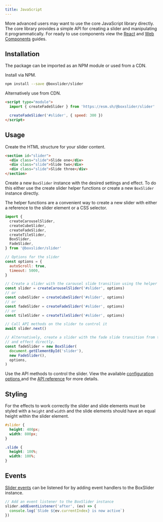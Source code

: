 ```yaml
---
title: JavaScript
---
```


More advanced users may want to use the core JavaScript library directly. The core library provides
a simple API for creating a slider and manipulating it programmatically. For ready to use components
view the [React](/docs/guides/react) and [Web Components](/docs/guides/web-components) guides.

## Installation

The package can be imported as an NPM module or used from a CDN.

Install via NPM.

```sh
npm install --save @boxslider/slider
```

Alternatively use from CDN.

```html
<script type="module">
  import { createFadeSlider } from 'https://esm.sh/@boxslider/slider'

  createFadeSlider('#slider', { speed: 300 })
</script>
```

## Usage

Create the HTML structure for your slider content.

```html
<section id="slider">
  <div class="slide">Slide one</div>
  <div class="slide">Slide two</div>
  <div class="slide">Slide three</div>
</section>
```

Create a new `BoxSlider` instance with the desired settings and effect. To do this either
use the create slider helper functions or create a new `BoxSlider` instance directly.

The helper functions are a convenient way to create a new slider with either a reference
to the slider element or a CSS selector.

```javascript
import {
  createCarouselSlider,
  createCubeSlider,
  createFadeSlider,
  createTileSlider,
  BoxSlider,
  FadeSlider,
} from '@boxslider/slider'

// Options for the slider
const options = {
  autoScroll: true,
  timeout: 5000,
}

// Create a slider with the carousel slide transition using the helper function
const slider = createCarouselSlider('#slider', options)
// or
const cubeSlider = createCubeSlider('#slider', options)
// or
const fadeSlider = createFadeSlider('#slider', options)
// or
const tileSlider = createTileSlider('#slider', options)

// Call API methods on the slider to control it
await slider.next()

// Alternatively, create a slider with the fade slide transition from the Slider
// and effect directly.
const fadeSlider = new BoxSlider(
  document.getElementById('slider'),
  new FadeSlider(),
  options,
)
```

Use the API methods to control the slider. View the available [configuration options
](/docs/getting-started/configuration) and the [API reference](/docs/getting-started/api)
for more details.

## Styling

For the effects to work correctly the slider and slide elements must be styled with a `height` and `width`
and the slide elements should have an equal height within the slider element.

```css
#slider {
  height: 400px;
  width: 800px;
}

.slide {
  height: 100%;
  width: 100%;
}
```

## Events

[Slider events](/docs/getting-started/api#events) can be listened for by adding event handlers to the
BoxSlider instance.

```ts
// Add an event listener to the BoxSlider instance
slider.addEventListener('after', (ev) => {
  console.log(`Slide ${ev.currentIndex} is now active`)
})
```
